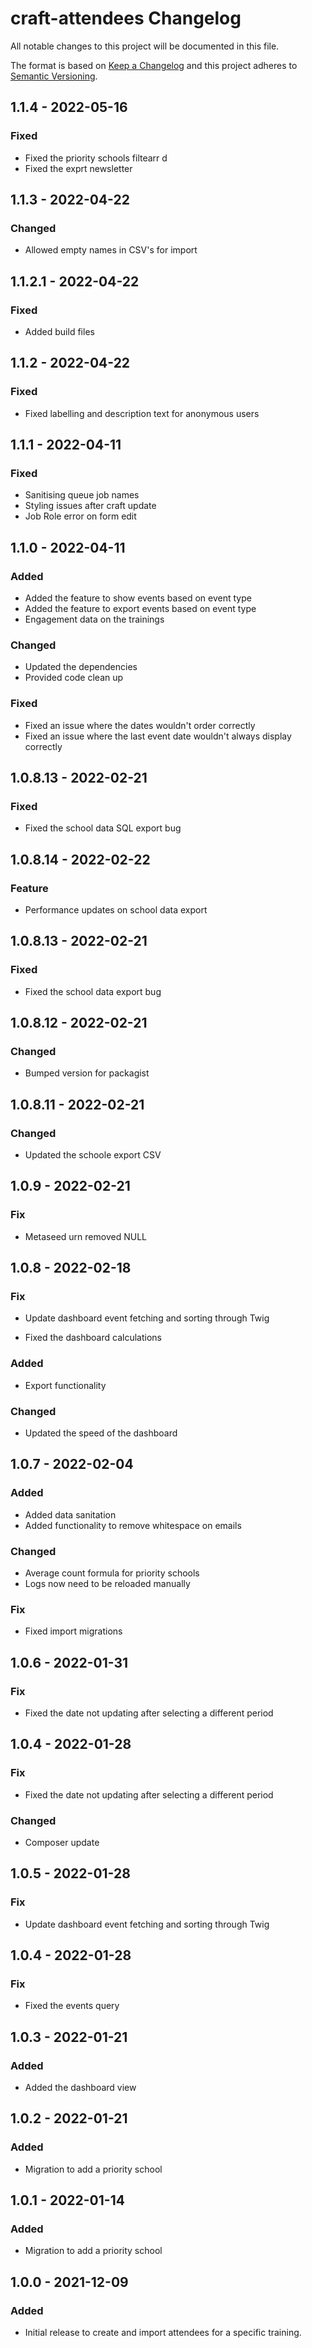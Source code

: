 # craft-attendees Changelog

All notable changes to this project will be documented in this file.

The format is based on [Keep a Changelog](http://keepachangelog.com/) and this project adheres to [Semantic Versioning](http://semver.org/).

## 1.1.4 - 2022-05-16

### Fixed
- Fixed the priority schools filtearr d
- Fixed the exprt newsletter

## 1.1.3 - 2022-04-22

### Changed
- Allowed empty names in CSV's for import

## 1.1.2.1 - 2022-04-22

### Fixed
- Added build files

## 1.1.2 - 2022-04-22

### Fixed
- Fixed labelling and description text for anonymous users

## 1.1.1 - 2022-04-11

### Fixed
- Sanitising queue job names
- Styling issues after craft update
- Job Role error on form edit

## 1.1.0 - 2022-04-11

### Added
- Added the feature to show events based on event type
- Added the feature to export events based on event type
- Engagement data on the trainings

### Changed
- Updated the dependencies
- Provided code clean up

### Fixed
- Fixed an issue where the dates wouldn't order correctly
- Fixed an issue where the last event date wouldn't always display correctly

## 1.0.8.13 - 2022-02-21
### Fixed
- Fixed the school data SQL export bug

## 1.0.8.14 - 2022-02-22
### Feature
- Performance updates on school data export

## 1.0.8.13 - 2022-02-21
### Fixed
- Fixed the school data export bug

## 1.0.8.12 - 2022-02-21
### Changed
- Bumped version for packagist

## 1.0.8.11 - 2022-02-21
### Changed
- Updated the schoole export CSV

## 1.0.9 - 2022-02-21
### Fix
- Metaseed urn removed NULL

## 1.0.8 - 2022-02-18
### Fix
- Update dashboard event fetching and sorting through Twig

- Fixed the dashboard calculations

### Added
- Export functionality

### Changed
- Updated the speed of the dashboard

## 1.0.7 - 2022-02-04

### Added
- Added data sanitation
- Added functionality to remove whitespace on emails

### Changed
- Average count formula for priority schools
- Logs now need to be reloaded manually

### Fix
- Fixed import migrations

## 1.0.6 - 2022-01-31
### Fix
- Fixed the date not updating after selecting a different period

## 1.0.4 - 2022-01-28
### Fix
- Fixed the date not updating after selecting a different period

### Changed
- Composer update

## 1.0.5 - 2022-01-28
### Fix
- Update dashboard event fetching and sorting through Twig

## 1.0.4 - 2022-01-28
### Fix
- Fixed the events query

## 1.0.3 - 2022-01-21
### Added
- Added the dashboard view

## 1.0.2 - 2022-01-21
### Added
- Migration to add a priority school

## 1.0.1 - 2022-01-14
### Added
- Migration to add a priority school

## 1.0.0 - 2021-12-09
### Added
- Initial release to create and import attendees for a specific training.
